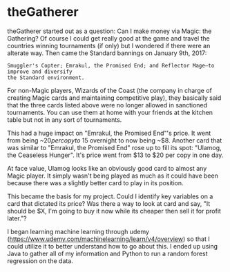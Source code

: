 # theGatherer
theGatherer started out as a question: Can I make money via Magic: the Gathering? Of course I could get really good at the game and travel the countries winning tournaments (if only) but I wondered if there were an alterate way. Then came the Standard bannings on January 9th, 2017:
```
Smuggler's Copter; Emrakul, the Promised End; and Reflector Mage—to improve and diversify 
the Standard environment.
```
For non-Magic players, Wizards of the Coast (the company in charge of creating Magic cards and maintaining competitive play), they basically said that the three cards listed above were no longer allowed in sanctioned tournaments. You can use them at home with your friends at the kitchen table but not in any sort of tournaments.   

This had a huge impact on "Emrakul, the Promised End"'s price. It went from being ~$20 per copy to ~$15 overnight to now being ~$8. Another card that was similar to "Emrakul, the Promised End" rose up to fill its spot: "Ulamog, the Ceaseless Hunger". It's price went from $13 to $20 per copy in one day. 

At face value, Ulamog looks like an obviously good card to almost any Magic player. It simply wasn't being played  as much as it could have been because there was a slightly better card to play in its position. 

This became the basis for my project. Could I identify key variables on a card that dictated its price? Was there a way to look at card and say, "It should be $X, I'm going to buy it now while its cheaper then sell it for profit later."? 

I began learning machine learning through udemy (https://www.udemy.com/machinelearning/learn/v4/overview) so that I could utilize it to better understand how to go about this. I ended up using Java to gather all of my information and Python to run a random forest regression on the data. 
